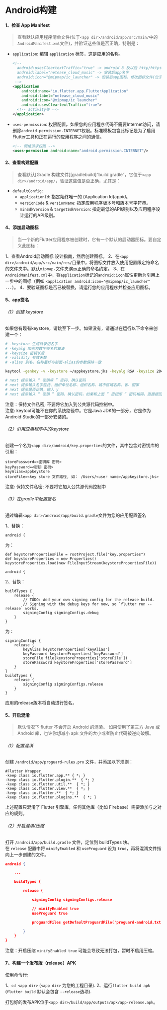 # Android构建

#### 1、检查 App Manifest

> 查看默认应用程序清单文件(位于```<app dir>/android/app/src/main/```中的```AndroidManifest.xml```文件)，并验证这些值是否正确，特别是：

* ```application```: 编辑 ```application``` 标签，这是应用的名称。
  ```xml
  <!-- 
    android:usesCleartextTraffic="true" -> android 8 及以后 http/https问题
    android:label="netease_cloud_music" -> 安装后app名字
    android:icon="@mipmap/ic_launcher" -> 安装后app图标，修改图标文件(位于\<app dir>/android/app/src/main/res中的各尺寸图标文件)
   -->
  <application
      android:name="io.flutter.app.FlutterApplication"
      android:label="netease_cloud_music"
      android:icon="@mipmap/ic_launcher"
      android:usesCleartextTraffic="true">
    <!-- activity等 -->
  </application>
  ```
* ```uses-permission```: 权限配置。如果您的应用程序代码不需要Internet访问，请删除```android.permission.INTERNET```权限。标准模板包含此标记是为了启用Flutter工具和正在运行的应用程序之间的通信。
  ```xml
  <!-- 网络请求权限 -->
  <uses-permission android:name="android.permission.INTERNET"/>
  ```

#### 2、查看构建配置

> 查看默认[Gradle 构建文件][gradlebuild]”build.gradle”，它位于```<app dir>/android/app/```，验证这些值是否正确，尤其是：

* ```defaultConfig```:
  * ```applicationId```: 指定始终唯一的 (Application Id)appid。
  * ```versionCode``` & ```versionName```: 指定应用程序版本号和版本号字符串。
  * ```minSdkVersion``` & ```targetSdkVersion```: 指定最低的API级别以及应用程序设计运行的API级别。

#### 4、添加启动图标

> 当一个新的Flutter应用程序被创建时，它有一个默认的启动器图标。要自定义此图标：

1、查看Android启动图标 设计指南，然后创建图标。
2、在```<app dir>/android/app/src/main/res/```目录中，将图标文件放入使用配置限定符命名的文件夹中。默认```mipmap-```文件夹演示正确的命名约定。
3、在```AndroidManifest.xml```中，将```application```标记的```android:icon```属性更新为引用上一步中的图标（例如 ```<application android:icon="@mipmap/ic_launcher" ...```）。
4、要验证图标是否已被替换，请运行您的应用程序并检查应用图标。

#### 5、app签名

###### （1）创建 keystore

如果您有现有keystore，请跳至下一步。如果没有，请通过在运行以下命令来创建一个：
```bash
# -keystore 生成目录记名字
# -keyalg 加密和数字签名的算法
# -keysize 密钥长度
# -validity 有效天数
# -alias 别名，名称最好与前面-alias的参数保持一致

keytool -genkey -v -keystore ~/appkeystore.jks -keyalg RSA -keysize 2048 -validity 20000 -alias appkeystore

# next 提示输入 “ 密钥库 ” 密码、确认密码
# next 提示输入名字姓氏、组织单位名称、组织名称、城市区域名称、省、国家
# next 提示是否正确，输入 y
# next 提示输入 “ 密钥 ” 密码、确认密码，如果和上面 “ 密钥库 ” 密码相同，直接摁回车键
```

注意：保持文件私密; 不要将它加入到公共源代码控制中。  
注意: keytool可能不在你的系统路径中。它是Java JDK的一部分，它是作为Android Studio的一部分安装的。  

###### （2）引用应用程序中的keystore

创建一个名为```<app dir>/android/key.properties```的文件，其中包含对密钥库的引用：

```
storePassword=<密钥库 密码>
keyPassword=<密钥 密码>
keyAlias=appkeystore
storeFile=<key store 文件路径, 如： /Users/<user name>/appkeystore.jks>
```

注意: 保持文件私密; 不要将它加入公共源代码控制中

###### （3）在gradle中配置签名

通过编辑```<app dir>/android/app/build.gradle```文件为您的应用配置签名

1、替换：
```
android {
```
为：
```
def keystorePropertiesFile = rootProject.file("key.properties")
def keystoreProperties = new Properties()
keystoreProperties.load(new FileInputStream(keystorePropertiesFile))

android {
```

2、替换：
```
buildTypes {
    release {
        // TODO: Add your own signing config for the release build.
        // Signing with the debug keys for now, so `flutter run --release` works.
        signingConfig signingConfigs.debug
    }
}
```
为：
```
signingConfigs {
    release {
        keyAlias keystoreProperties['keyAlias']
        keyPassword keystoreProperties['keyPassword']
        storeFile file(keystoreProperties['storeFile'])
        storePassword keystoreProperties['storePassword']
    }
}
buildTypes {
    release {
        signingConfig signingConfigs.release
    }
}
```
应用的release版本将自动进行签名。

#### 5、开启混淆

> 默认情况下 flutter 不会开启 Android 的混淆。
> 如果使用了第三方 Java 或 Android 库，也许你想减小 apk 文件的大小或者防止代码被逆向破解。

###### （1）配置混淆

创建 ```/android/app/proguard-rules.pro``` 文件，并添加以下规则：

```
#Flutter Wrapper
-keep class io.flutter.app.** { *; }
-keep class io.flutter.plugin.**  { *; }
-keep class io.flutter.util.**  { *; }
-keep class io.flutter.view.**  { *; }
-keep class io.flutter.**  { *; }
-keep class io.flutter.plugins.**  { *; }
```
上述配置只混淆了 Flutter 引擎库，任何其他库（比如 Firebase）需要添加与之对应的规则。

###### （2）开启混淆/压缩

打开 ```/android/app/build.gradle``` 文件，定位到 buildTypes 块。  
在 ```release```  配置中将 ```minifyEnabled```  和 ```useProguard```  设为 ```true```，再将混淆文件指向上一步创建的文件。  

```json
android {

    ...

    buildTypes {

        release {

            signingConfig signingConfigs.release

            // minifyEnabled true
            useProguard true

            proguardFiles getDefaultProguardFile('proguard-android.txt'), 'proguard-rules.pro'

        }
    }
}
```

注意：开启压缩 ```minifyEnabled true``` 可能会导致无法打包，暂时不启用压缩。

#### 7、构建一个发布版（release）APK

使用命令行:

1、```cd <app dir>``` (```<app dir>``` 为您的工程目录).
2、运行```flutter build apk``` (```flutter build``` 默认会包含 ```--release```选项).

打包好的发布APK位于```<app dir>/build/app/outputs/apk/app-release.apk```。